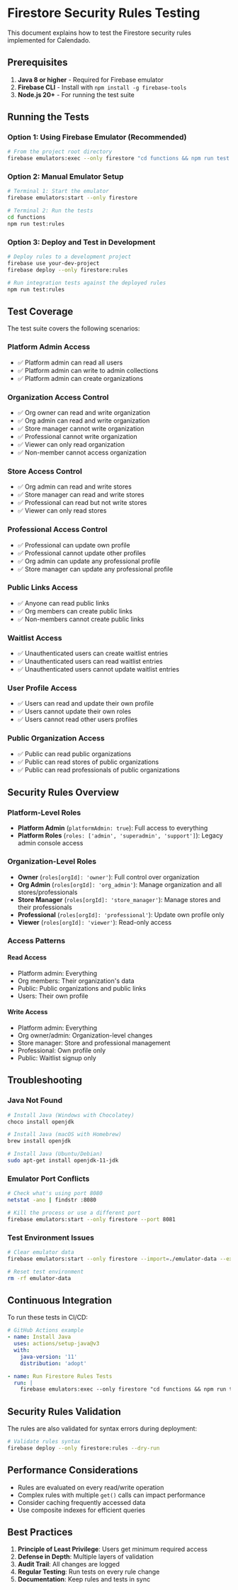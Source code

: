 # Firestore Security Rules Testing

This document explains how to test the Firestore security rules implemented for Calendado.

## Prerequisites

1. **Java 8 or higher** - Required for Firebase emulator
2. **Firebase CLI** - Install with `npm install -g firebase-tools`
3. **Node.js 20+** - For running the test suite

## Running the Tests

### Option 1: Using Firebase Emulator (Recommended)

```bash
# From the project root directory
firebase emulators:exec --only firestore "cd functions && npm run test:rules"
```

### Option 2: Manual Emulator Setup

```bash
# Terminal 1: Start the emulator
firebase emulators:start --only firestore

# Terminal 2: Run the tests
cd functions
npm run test:rules
```

### Option 3: Deploy and Test in Development

```bash
# Deploy rules to a development project
firebase use your-dev-project
firebase deploy --only firestore:rules

# Run integration tests against the deployed rules
npm run test:rules
```

## Test Coverage

The test suite covers the following scenarios:

### Platform Admin Access
- ✅ Platform admin can read all users
- ✅ Platform admin can write to admin collections
- ✅ Platform admin can create organizations

### Organization Access Control
- ✅ Org owner can read and write organization
- ✅ Org admin can read and write organization
- ✅ Store manager cannot write organization
- ✅ Professional cannot write organization
- ✅ Viewer can only read organization
- ✅ Non-member cannot access organization

### Store Access Control
- ✅ Org admin can read and write stores
- ✅ Store manager can read and write stores
- ✅ Professional can read but not write stores
- ✅ Viewer can only read stores

### Professional Access Control
- ✅ Professional can update own profile
- ✅ Professional cannot update other profiles
- ✅ Org admin can update any professional profile
- ✅ Store manager can update any professional profile

### Public Links Access
- ✅ Anyone can read public links
- ✅ Org members can create public links
- ✅ Non-members cannot create public links

### Waitlist Access
- ✅ Unauthenticated users can create waitlist entries
- ✅ Unauthenticated users can read waitlist entries
- ✅ Unauthenticated users cannot update waitlist entries

### User Profile Access
- ✅ Users can read and update their own profile
- ✅ Users cannot update their own roles
- ✅ Users cannot read other users profiles

### Public Organization Access
- ✅ Public can read public organizations
- ✅ Public can read stores of public organizations
- ✅ Public can read professionals of public organizations

## Security Rules Overview

### Platform-Level Roles
- **Platform Admin** (`platformAdmin: true`): Full access to everything
- **Platform Roles** (`roles: ['admin', 'superadmin', 'support']`): Legacy admin console access

### Organization-Level Roles
- **Owner** (`roles[orgId]: 'owner'`): Full control over organization
- **Org Admin** (`roles[orgId]: 'org_admin'`): Manage organization and all stores/professionals
- **Store Manager** (`roles[orgId]: 'store_manager'`): Manage stores and their professionals
- **Professional** (`roles[orgId]: 'professional'`): Update own profile only
- **Viewer** (`roles[orgId]: 'viewer'`): Read-only access

### Access Patterns

#### Read Access
- Platform admin: Everything
- Org members: Their organization's data
- Public: Public organizations and public links
- Users: Their own profile

#### Write Access
- Platform admin: Everything
- Org owner/admin: Organization-level changes
- Store manager: Store and professional management
- Professional: Own profile only
- Public: Waitlist signup only

## Troubleshooting

### Java Not Found
```bash
# Install Java (Windows with Chocolatey)
choco install openjdk

# Install Java (macOS with Homebrew)
brew install openjdk

# Install Java (Ubuntu/Debian)
sudo apt-get install openjdk-11-jdk
```

### Emulator Port Conflicts
```bash
# Check what's using port 8080
netstat -ano | findstr :8080

# Kill the process or use a different port
firebase emulators:start --only firestore --port 8081
```

### Test Environment Issues
```bash
# Clear emulator data
firebase emulators:start --only firestore --import=./emulator-data --export-on-exit

# Reset test environment
rm -rf emulator-data
```

## Continuous Integration

To run these tests in CI/CD:

```yaml
# GitHub Actions example
- name: Install Java
  uses: actions/setup-java@v3
  with:
    java-version: '11'
    distribution: 'adopt'

- name: Run Firestore Rules Tests
  run: |
    firebase emulators:exec --only firestore "cd functions && npm run test:rules"
```

## Security Rules Validation

The rules are also validated for syntax errors during deployment:

```bash
# Validate rules syntax
firebase deploy --only firestore:rules --dry-run
```

## Performance Considerations

- Rules are evaluated on every read/write operation
- Complex rules with multiple `get()` calls can impact performance
- Consider caching frequently accessed data
- Use composite indexes for efficient queries

## Best Practices

1. **Principle of Least Privilege**: Users get minimum required access
2. **Defense in Depth**: Multiple layers of validation
3. **Audit Trail**: All changes are logged
4. **Regular Testing**: Run tests on every rule change
5. **Documentation**: Keep rules and tests in sync
